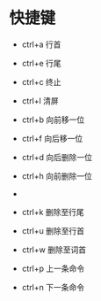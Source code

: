 # 快捷键

-   ctrl+a 行首
-   ctrl+e 行尾

-   ctrl+c 终止
-   ctrl+l 清屏

-   ctrl+b 向前移一位
-   ctrl+f 向后移一位

-   ctrl+d 向后删除一位
-   ctrl+h 向前删除一位
-
-   ctrl+k 删除至行尾
-   ctrl+u 删除至行首

-   ctrl+w 删除至词首

-   ctrl+p 上一条命令
-   ctrl+n 下一条命令

